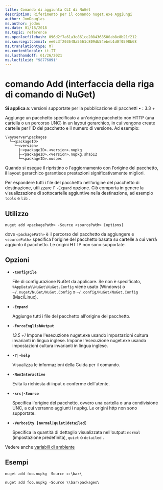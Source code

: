 ```yaml
---
title: Comando di aggiunta CLI di NuGet
description: Riferimento per il comando nuget.exe Aggiungi
author: JonDouglas
ms.author: jodou
ms.date: 01/18/2018
ms.topic: reference
ms.openlocfilehash: 096d2f7a61a3c861ce2084368500ab8e8b21f212
ms.sourcegitcommit: ee6c3f203648a5561c809db54ebeb1d0f0598b68
ms.translationtype: MT
ms.contentlocale: it-IT
ms.lasthandoff: 01/26/2021
ms.locfileid: "98776091"
---
```

# <a name="add-command-nuget-cli"></a>comando Add (interfaccia della riga di comando di NuGet)

**Si applica a**: versioni supportate per la pubblicazione di pacchetti &bullet; : 3.3 +

Aggiunge un pacchetto specificato a un'origine pacchetto non HTTP (una cartella o un percorso UNC) in un layout gerarchico, in cui vengono create cartelle per l'ID del pacchetto e il numero di versione. Ad esempio:

```
\\myserver\packages
  └─<packageID>
    └─<version>
      ├─<packageID>.<version>.nupkg
      ├─<packageID>.<version>.nupkg.sha512
      └─<packageID>.nuspec
```

Quando si esegue il ripristino o l'aggiornamento con l'origine del pacchetto, il layout gerarchico garantisce prestazioni significativamente migliori.

Per espandere tutti i file del pacchetto nell'origine del pacchetto di destinazione, utilizzare l' `-Expand` opzione. Ciò comporta in genere la visualizzazione di sottocartelle aggiuntive nella destinazione, ad esempio `tools` e `lib` .

## <a name="usage"></a>Utilizzo

```cli
nuget add <packagePath> -Source <sourcePath> [options]
```

dove `<packagePath>` è il percorso del pacchetto da aggiungere e `<sourcePath>` specifica l'origine del pacchetto basata su cartelle a cui verrà aggiunto il pacchetto. Le origini HTTP non sono supportate.

## <a name="options"></a>Opzioni

- **`-ConfigFile`**

  File di configurazione NuGet da applicare. Se non è specificato, `%AppData%\NuGet\NuGet.Config` viene usato (Windows) o `~/.nuget/NuGet/NuGet.Config` o `~/.config/NuGet/NuGet.Config` (Mac/Linux).

- **`-Expand`**

  Aggiunge tutti i file del pacchetto all'origine del pacchetto.

- **`-ForceEnglishOutput`**

  *(3.5 +)* Impone l'esecuzione nuget.exe usando impostazioni cultura invarianti in lingua inglese.
Impone l'esecuzione nuget.exe usando impostazioni cultura invarianti in lingua inglese.

- **`-?|-help`**

  Visualizza le informazioni della Guida per il comando.

- **`-NonInteractive`**

  Evita la richiesta di input o conferme dell'utente.

- **`-src|-Source`**

   Specifica l'origine del pacchetto, ovvero una cartella o una condivisione UNC, a cui verranno aggiunti i nupkg. Le origini http non sono supportate.

- **`-Verbosity [normal|quiet|detailed]`**

  Specifica la quantità di dettaglio visualizzata nell'output: `normal` (impostazione predefinita), `quiet` o `detailed` .

Vedere anche [variabili di ambiente](cli-ref-environment-variables.md)

## <a name="examples"></a>Esempi

```cli
nuget add foo.nupkg -Source c:\bar\

nuget add foo.nupkg -Source \\bar\packages\
```
